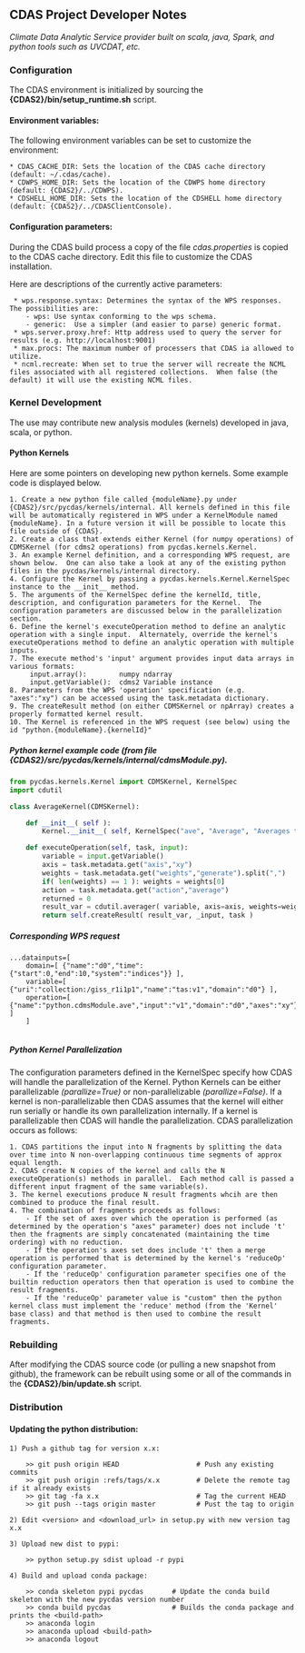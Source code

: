 ##                                CDAS Project Developer Notes

_Climate Data Analytic Service provider built on scala, java, Spark, and python tools such as UVCDAT, etc._

###  Configuration

The CDAS environment is initialized by sourcing the **{CDAS2}/bin/setup_runtime.sh** script.

####  Environment variables:
The following environment variables can be set to customize the environment:

    * CDAS_CACHE_DIR: Sets the location of the CDAS cache directory (default: ~/.cdas/cache).
    * CDWPS_HOME_DIR: Sets the location of the CDWPS home directory (default: {CDAS2}/../CDWPS).
    * CDSHELL_HOME_DIR: Sets the location of the CDSHELL home directory (default: {CDAS2}/../CDASClientConsole).

####  Configuration parameters:
During the CDAS build process a copy of the file _cdas.properties_ is copied to the CDAS cache directory.
    Edit this file to customize the CDAS installation. 
    
Here are descriptions of the currently active parameters:
     
     * wps.response.syntax: Determines the syntax of the WPS responses.  The possibilities are:
        - wps: Use syntax conforming to the wps schema.
        - generic:  Use a simpler (and easier to parse) generic format.
     * wps.server.proxy.href: Http address used to query the server for results (e.g. http://localhost:9001)
     * max.procs: The maximum number of processers that CDAS ia allowed to utilize.
     * ncml.recreate: When set to true the server will recreate the NCML files associated with all registered collections.  When false (the default) it will use the existing NCML files.
     

###  Kernel Development

The use may contribute new analysis modules (kernels) developed in java, scala, or python.  

#### Python Kernels
Here are some pointers on developing new python kernels. Some example code is displayed below.

    1. Create a new python file called {moduleName}.py under {CDAS2}/src/pycdas/kernels/internal. All kernels defined in this file will be automatically registered in WPS under a KernelModule named {moduleName}. In a future version it will be possible to locate this file outside of {CDAS}.
    2. Create a class that extends either Kernel (for numpy operations) of CDMSKernel (for cdms2 operations) from pycdas.kernels.Kernel.  
    3. An example Kernel definition, and a corresponding WPS request, are shown below.  One can also take a look at any of the existing python files in the pycdas/kernels/internal directory.
    4. Configure the Kernel by passing a pycdas.kernels.Kernel.KernelSpec instance to the __init__ method.  
    5. The arguments of the KernelSpec define the kernelId, title, description, and configuration parameters for the Kernel.  The configuration parameters are discussed below in the parallelization section.
    6. Define the kernel's executeOperation method to define an analytic operation with a single input.  Alternately, override the kernel's executeOperations method to define an analytic operation with multiple inputs.
    7. The execute method's 'input' argument provides input data arrays in various formats:
         input.array():        numpy ndarray
         input.getVariable():  cdms2 Variable instance
    8. Parameters from the WPS 'operation' specification (e.g. "axes":"xy") can be accessed using the task.metadata dictionary.
    9. The createResult method (on either CDMSKernel or npArray) creates a properly formatted kernel result.
    10. The Kernel is referenced in the WPS request (see below) using the id "python.{moduleName}.{kernelId}"
    
##### Python kernel example code (from file {CDAS2}/src/pycdas/kernels/internal/cdmsModule.py).

```python
from pycdas.kernels.Kernel import CDMSKernel, KernelSpec
import cdutil

class AverageKernel(CDMSKernel):

    def __init__( self ):
        Kernel.__init__( self, KernelSpec("ave", "Average", "Averages the inputs using UVCDAT with area weighting by default", parallize=True ) )

    def executeOperation(self, task, input):
        variable = input.getVariable()
        axis = task.metadata.get("axis","xy")
        weights = task.metadata.get("weights","generate").split(",")
        if( len(weights) == 1 ): weights = weights[0]
        action = task.metadata.get("action","average")
        returned = 0
        result_var = cdutil.averager( variable, axis=axis, weights=weights, action=action, returned=returned )
        return self.createResult( result_var, _input, task )

```
##### Corresponding WPS request
```
...datainputs=[
    domain=[ {"name":"d0","time":{"start":0,"end":10,"system":"indices"}} ],
    variable=[ {"uri":"collection:/giss_r1i1p1","name":"tas:v1","domain":"d0"} ],
    operation=[ {"name":"python.cdmsModule.ave","input":"v1","domain":"d0","axes":"xy"} ]
    ]
    
```

##### Python Kernel Parallelization
The configuration parameters defined in the KernelSpec specify how CDAS will handle the parallelization of the Kernel.   Python Kernels can be 
either parallelizable _(parallize=True)_ or non-parallelizable _(parallize=False)_.  If a kernel is non-parallelizable then CDAS assumes that the kernel will either run serially or handle 
its own parallelization internally.  If a kernel is parallelizable then CDAS will handle the parallelization.  CDAS parallelization occurs as follows:

    1. CDAS partitions the input into N fragments by splitting the data over time into N non-overlapping continuous time segments of approx equal length.
    2. CDAS create N copies of the kernel and calls the N executeOperation(s) methods in parallel.  Each method call is passed a different input fragment of the same variable(s).
    3. The kernel executions produce N result fragments whcih are then combined to produce the final result.
    4. The combination of fragments proceeds as follows:
        - If the set of axes over which the operation is performed (as determined by the operation's "axes" parameter) does not include 't' then the fragments are simply concatenated (maintaining the time ordering) with no reduction.
        - If the operation's axes set does include 't' then a merge operation is performed that is determined by the kernel's 'reduceOp' configuration parameter.
        - If the 'reduceOp' configuration parameter specifies one of the builtin reduction operators then that operation is used to combine the result fragments.
        - If the 'reduceOp' parameter value is "custom" then the python kernel class must implement the 'reduce' method (from the 'Kernel' base class) and that method is then used to combine the result fragments.

###  Rebuilding

After modifying the CDAS source code (or pulling a new snapshot from github), the framework can be rebuilt using some or all of the 
commands in the **{CDAS2}/bin/update.sh** script.

###  Distribution

####  Updating the python distribution:

    1) Push a github tag for version x.x:
    
        >> git push origin HEAD                   # Push any existing commits
        >> git push origin :refs/tags/x.x         # Delete the remote tag if it already exists
        >> git tag -fa x.x                        # Tag the current HEAD
        >> git push --tags origin master          # Pust the tag to origin
        
    2) Edit <version> and <download_url> in setup.py with new version tag x.x
    
    3) Upload new dist to pypi:
     
        >> python setup.py sdist upload -r pypi
        
    4) Build and upload conda package:
    
        >> conda skeleton pypi pycdas       # Update the conda build skeleton with the new pycdas version number
        >> conda build pycdas               # Builds the conda package and prints the <build-path>
        >> anaconda login
        >> anaconda upload <build-path>
        >> anaconda logout
        
  
        
    
